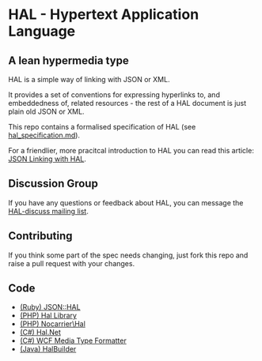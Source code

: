 # HAL - Hypertext Application Language

## A lean hypermedia type

HAL is a simple way of linking with JSON or XML.

It provides a set of conventions for expressing hyperlinks to, and embeddedness of, related resources - the rest of a HAL document is just plain old JSON or XML. 

This repo contains a formalised specification of HAL (see [hal\_specification.md][1]).

For a friendlier, more pracitcal introduction to HAL you can read this article: [JSON Linking with HAL][2].

## Discussion Group

If you have any questions or feedback about HAL, you can message the [HAL-discuss mailing list][3]. 

## Contributing
If you think some part of the spec needs changing, just fork this repo
and raise a pull request with your changes.

## Code
* [(Ruby) JSON::HAL][9]
* [(PHP) Hal Library][4]
* [(PHP) Nocarrier\Hal][8]
* [(C#) Hal.Net][5]
* [(C#) WCF Media Type Formatter][6]
* [(Java) HalBuilder][7]



 [1]: https://github.com/mikekelly/hal_specification/blob/master/hal_specification.md
 [2]: http://blog.stateless.co/post/13296666138/json-linking-with-hal
 [3]: http://groups.google.com/group/hal-discuss
 [4]: https://github.com/zircote/Hal
 [5]: https://github.com/talios/halbuilder
 [6]: https://github.com/tavis-software/hal
 [7]: https://bitbucket.org/smichelotti/hal-media-type
 [8]: https://github.com/blongden/hal
 [9]: https://github.com/apotonick/roar/blob/master/lib/roar/representer/json/hal.rb
